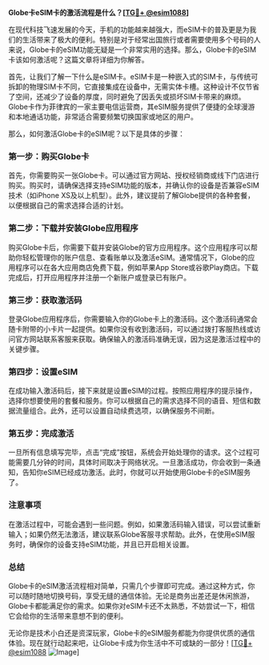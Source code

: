 **Globe卡eSIM卡的激活流程是什么？[[TG💪+ @esim1088](https://t.me/s/esim1088)]**

在现代科技飞速发展的今天，手机的功能越来越强大，而eSIM卡的普及更是为我们的生活带来了极大的便利。特别是对于经常出国旅行或者需要使用多个号码的人来说，Globe卡的eSIM功能无疑是一个非常实用的选择。那么，Globe卡的eSIM卡该如何激活呢？这篇文章将详细为你解答。

首先，让我们了解一下什么是eSIM卡。eSIM卡是一种嵌入式的SIM卡，与传统可拆卸的物理SIM卡不同，它直接集成在设备中，无需实体卡槽。这种设计不仅节省了空间，还减少了设备的厚度，同时避免了因丢失或损坏SIM卡带来的麻烦。Globe卡作为菲律宾的一家主要电信运营商，其eSIM服务提供了便捷的全球漫游和本地通话功能，非常适合需要频繁切换国家或地区的用户。

那么，如何激活Globe卡的eSIM呢？以下是具体的步骤：

### 第一步：购买Globe卡

首先，你需要购买一张Globe卡。可以通过官方网站、授权经销商或线下门店进行购买。购买时，请确保选择支持eSIM功能的版本，并确认你的设备是否兼容eSIM技术（如iPhone XS及以上机型）。此外，建议提前了解Globe提供的各种套餐，以便根据自己的需求选择合适的计划。

### 第二步：下载并安装Globe应用程序

购买Globe卡后，你需要下载并安装Globe的官方应用程序。这个应用程序可以帮助你轻松管理你的账户信息、查看账单以及激活eSIM。通常情况下，Globe的应用程序可以在各大应用商店免费下载，例如苹果App Store或谷歌Play商店。下载完成后，打开应用程序并注册一个新账户或登录已有账户。

### 第三步：获取激活码

登录Globe应用程序后，你需要输入你的Globe卡上的激活码。这个激活码通常会随卡附带的小卡片一起提供。如果你没有收到激活码，可以通过拨打客服热线或访问官方网站联系客服来获取。确保输入的激活码准确无误，因为这是激活过程中的关键步骤。

### 第四步：设置eSIM

在成功输入激活码后，接下来就是设置eSIM的过程。按照应用程序的提示操作，选择你想要使用的套餐和服务。你可以根据自己的需求选择不同的语音、短信和数据流量组合。此外，还可以设置自动续费选项，以确保服务不间断。

### 第五步：完成激活

一旦所有信息填写完毕，点击“完成”按钮，系统会开始处理你的请求。这个过程可能需要几分钟的时间，具体时间取决于网络状况。一旦激活成功，你会收到一条通知，告知你eSIM已经成功激活。此时，你就可以开始使用Globe卡的eSIM服务了。

### 注意事项

在激活过程中，可能会遇到一些问题。例如，如果激活码输入错误，可以尝试重新输入；如果仍然无法激活，建议联系Globe客服寻求帮助。此外，在使用eSIM服务时，确保你的设备支持eSIM功能，并且已开启相关设置。

### 总结

Globe卡的eSIM激活流程相对简单，只需几个步骤即可完成。通过这种方式，你可以随时随地切换号码，享受无缝的通信体验。无论是商务出差还是休闲旅游，Globe卡都能满足你的需求。如果你对eSIM卡还不太熟悉，不妨尝试一下，相信它会给你的生活带来意想不到的便利。

无论你是技术小白还是资深玩家，Globe卡的eSIM服务都能为你提供优质的通信体验。现在就行动起来吧，让Globe卡成为你生活中不可或缺的一部分！[[TG💪+ @esim1088](https://t.me/s/esim1088) ![Image](https://i.postimg.cc/4NQfJmqS/Snipaste-2025-05-13-00-14-12.png)]